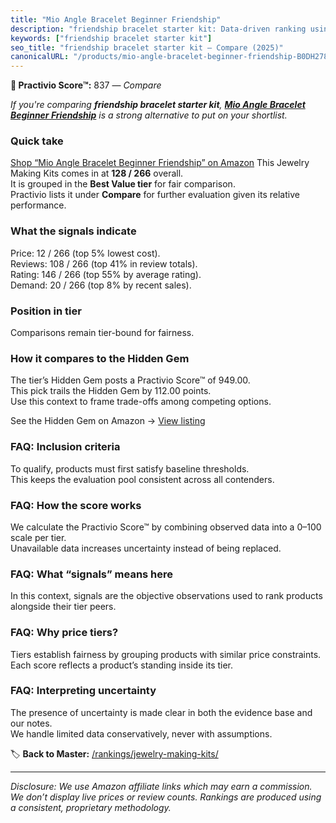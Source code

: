 ```yaml
---
title: "Mio Angle Bracelet Beginner Friendship"
description: "friendship bracelet starter kit: Data-driven ranking using the Practivio Score™. Positioned by quality, value, demand, findability, momentum."
keywords: ["friendship bracelet starter kit"]
seo_title: "friendship bracelet starter kit — Compare (2025)"
canonicalURL: "/products/mio-angle-bracelet-beginner-friendship-B0DH278HV3/"
---
```


**🛒 Practivio Score™:** 837 — _Compare_


*If you're comparing **friendship bracelet starter kit**, **[Mio Angle Bracelet Beginner Friendship](https://www.amazon.com/dp/B0DH278HV3?tag=practivio-20)** is a strong alternative to put on your shortlist.*
### Quick take
[Shop “Mio Angle Bracelet Beginner Friendship” on Amazon](https://www.amazon.com/dp/B0DH278HV3?tag=practivio-20)
This Jewelry Making Kits comes in at **128 / 266** overall.  
It is grouped in the **Best Value tier** for fair comparison.  
Practivio lists it under **Compare** for further evaluation given its relative performance.

### What the signals indicate
Price: 12 / 266 (top 5% lowest cost).  
Reviews: 108 / 266 (top 41% in review totals).  
Rating: 146 / 266 (top 55% by average rating).  
Demand: 20 / 266 (top 8% by recent sales).

### Position in tier
Comparisons remain tier-bound for fairness.

### How it compares to the Hidden Gem
The tier’s Hidden Gem posts a Practivio Score™ of 949.00.  
This pick trails the Hidden Gem by 112.00 points.  
Use this context to frame trade-offs among competing options.  

See the Hidden Gem on Amazon → [View listing](https://www.amazon.com/dp/B07DMMBY85?tag=practivio-20)

### FAQ: Inclusion criteria
To qualify, products must first satisfy baseline thresholds.  
This keeps the evaluation pool consistent across all contenders.

### FAQ: How the score works
We calculate the Practivio Score™ by combining observed data into a 0–100 scale per tier.  
Unavailable data increases uncertainty instead of being replaced.

### FAQ: What “signals” means here
In this context, signals are the objective observations used to rank products alongside their tier peers.

### FAQ: Why price tiers?
Tiers establish fairness by grouping products with similar price constraints.  
Each score reflects a product’s standing inside its tier.

### FAQ: Interpreting uncertainty
The presence of uncertainty is made clear in both the evidence base and our notes.  
We handle limited data conservatively, never with assumptions.

<!-- Missing template for Compare/CompareWithinPriceClass -->


🏷️ **Back to Master:** [/rankings/jewelry-making-kits/](/rankings/jewelry-making-kits/)

---
_Disclosure: We use Amazon affiliate links which may earn a commission. We don’t display live prices or review counts. Rankings are produced using a consistent, proprietary methodology._
